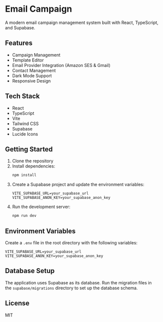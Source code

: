 # Email Campaign 

A modern email campaign management system built with React, TypeScript, and Supabase.

## Features

- Campaign Management
- Template Editor
- Email Provider Integration (Amazon SES & Gmail)
- Contact Management
- Dark Mode Support
- Responsive Design

## Tech Stack

- React
- TypeScript
- Vite
- Tailwind CSS
- Supabase
- Lucide Icons

## Getting Started

1. Clone the repository
2. Install dependencies:
   ```bash
   npm install
   ```
3. Create a Supabase project and update the environment variables:
   ```env
   VITE_SUPABASE_URL=your_supabase_url
   VITE_SUPABASE_ANON_KEY=your_supabase_anon_key
   ```
4. Run the development server:
   ```bash
   npm run dev
   ```

## Environment Variables

Create a `.env` file in the root directory with the following variables:

```env
VITE_SUPABASE_URL=your_supabase_url
VITE_SUPABASE_ANON_KEY=your_supabase_anon_key
```

## Database Setup

The application uses Supabase as its database. Run the migration files in the `supabase/migrations` directory to set up the database schema.

## License

MIT
